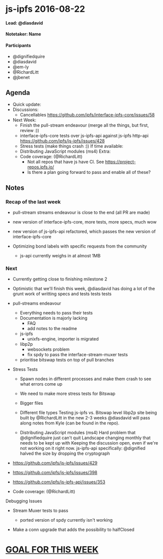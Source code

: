 js-ipfs 2016-08-22
==================

#### Lead: @diasdavid

#### Notetaker: __Name__

#### Participants

- @dignifiedquire
- @diasdavid
- @em-ly
- @RichardLitt
- @jbenet

## Agenda

- Quick update:
- Discussions:
  - Cancellables https://github.com/ipfs/interface-ipfs-core/issues/58
- Next Week:
  - Finish the pull-stream endeavour (merge all the things, but first, review :))
  - interface-ipfs-core tests over js-ipfs-api against js-ipfs http-api https://github.com/ipfs/js-ipfs/issues/428
  - Stress tests (make things crash :))
If time available:
  - Distributing JavaScript modules (ms4)
Extra:
  - Code coverage: (@RichardLitt)
    - Not all repos that have js have CI. See https://project-repos.ipfs.io/
    - Is there a plan going forward to pass and enable all of these?

## Notes

### Recap of the last week

- pull-stream streams endeavour is close to the end (all PR are made)
- new version of interface-ipfs-core, more tests, more specs, much wow
- new version of js-ipfs-api refactored, which passes the new version of interface-ipfs-core

- Optimizing bond labels with specific requests from the community
  - js-api currently weighs in at almost 1MB

### Next

- Currently getting close to finishing milestone 2
- Optimistic that we'll finish this week, @diasdavid has doing a lot of the grunt work of writting specs and tests tests tests
- pull-streams endeavour
  - Everything needs to pass their tests
  - Documentation is majorly lacking
    - FAQ
    - add notes to the readme
  - js-ipfs
    - unixfs-engine, importer is migrated
  - libp2p
    - websockets problem 
    - fix spdy to pass the interface-stream-muxer tests
  - prioritise bitswap tests on top of pull branches

- Stress Tests
  - Spawn nodes in different processes and make them crash to see what errors come up
  - We need to make more stress tests for Bitswap
  - Bigger files
  - Different file types
Testing js-ipfs vs. Bitswap level
libp2p site being built by @RichardLitt in the new 2-3 weeks
@diasdavid will pass along notes from Kyle (can be found in the repo).

  - Distributing JavaScript modules (ms4)
Hard problem that @dignifiedquire just can't quit
Landscape changing monthly that needs to be kept up with
Keeping the discussion open, even if we're not working on it right now.
js-ipfs-api specifically:
@dignified halved the size by dropping the cryptograph
- https://github.com/ipfs/js-ipfs/issues/429
- https://github.com/ipfs/js-ipfs/issues/398
- https://github.com/ipfs/js-ipfs-api/issues/353
- Code coverage: (@RichardLitt)


Debugging Issues
 - Stream Muxer tests to pass
    - ported version of spdy currently isn't working

- Make a conn upgrade that adds the possibility to halfClosed


# [GOAL FOR THIS WEEK](https://github.com/ipfs/pm/issues/146#issuecomment-241674678)
